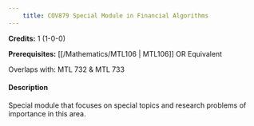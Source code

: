 ```yaml
---
    title: COV879 Special Module in Financial Algorithms
---
```

**Credits:** 1 (1-0-0)



**Prerequisites:** [[/Mathematics/MTL106 | MTL106]] OR Equivalent

Overlaps with: MTL 732 & MTL 733

#### Description 
Special module that focuses on special topics and research problems of importance in this area.